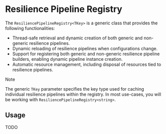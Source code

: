 # Resilience Pipeline Registry

The `ResiliencePipelineRegistry<TKey>` is a generic class that provides the following functionalities:

- Thread-safe retrieval and dynamic creation of both generic and non-generic resilience pipelines.
- Dynamic reloading of resilience pipelines when configurations change.
- Support for registering both generic and non-generic resilience pipeline builders, enabling dynamic pipeline instance creation.
- Automatic resource management, including disposal of resources tied to resilience pipelines.

> [!NOTE]
> The generic `TKey` parameter specifies the key type used for caching individual resilience pipelines within the registry. In most use-cases, you will be working with `ResiliencePipelineRegistry<string>`.

## Usage

TODO
